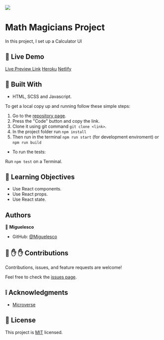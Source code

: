 ![](https://img.shields.io/badge/Microverse-blueviolet)

# Math Magicians Project

In this project, I set up a Calculator UI 

<!-- - ![screenshot](./src/resources/1.png)  
- ![screenshot](./src/resources/2.png)  -->

## :red_circle: Live Demo

[Live Preview Link](https://miguelesco.github.io/math-magicians) 
[Heroku](https://math-magicians-me.herokuapp.com/#/)
[Netlify](https://math-magicians-me.netlify.app/#/)

## :hammer: Built With

- HTML, SCSS and Javascript.

To get a local copy up and running follow these simple steps:

1. Go to the [repository page](https://github.com/miguelesco/math-magicians/).
2. Press the "Code" button and copy the link.
3. Clone it using git command `git clone <link>`.
4. In the project folder run `npm install`
5. Then run in the terminal `npm run start` (for development enviroment) or `npm run build`

- To run the tests:

Run `npm test` on a Terminal.
## :blue_book: Learning Objectives

- Use React components.
- Use React props.
- Use React state.

## Authors

👤 **Miguelesco**

- GitHub: [@Miguelesco](https://github.com/miguelesco)

## 🤝 :raised_hand: :raised_hand: Contributions

Contributions, issues, and feature requests are welcome!

Feel free to check the [issues page](https://github.com/miguelesco/math-magicians/issues).

## :grey_exclamation: Acknowledgments

- [Microverse](https://www.microverse.org/)

## 📝 License

This project is [MIT](LICENSE) licensed.